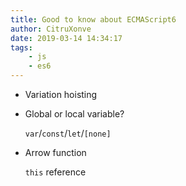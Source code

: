 ```yaml
---
title: Good to know about ECMAScript6
author: CitruXonve
date: 2019-03-14 14:34:17
tags: 
    - js
    - es6
---
```


- Variation hoisting

- Global or local variable?

    `var`/`const`/`let`/`[none]`

- Arrow function

    `this` reference